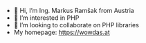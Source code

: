 - 👋 Hi, I’m Ing. Markus Ramšak from Austria
- 👀 I’m interested in PHP
- 💞️ I’m looking to collaborate on PHP libraries
- My homepage: https://wowdas.at
